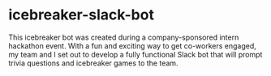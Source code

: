 # icebreaker-slack-bot
This icebreaker bot was created during a company-sponsored intern hackathon event.
With a fun and exciting way to get co-workers engaged, my team and I set out to develop a fully functional Slack bot that will prompt trivia questions and icebreaker games to the team.


